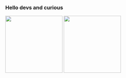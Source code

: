 ### Hello devs and curious
<div>
<img height="180cm"src="https://github-readme-stats.vercel.app/api?username=TheoOdawara&show_icons=true&theme=radical"/>
<img aling="right" height="180cm" src="https://github-readme-stats.vercel.app/api/top-langs/?username=anuraghazra&layout=compact&lanfs_count=16&theme=great-gatsby"/>
</div>
<br>

<!--
**TheoOdawara/TheoOdawara** is a ✨ _special_ ✨ repository because its `README.md` (this file) appears on your GitHub profile.

Here are some ideas to get you started:

- 🔭 I’m currently working on ...
- 🌱 I’m currently learning ...
- 👯 I’m looking to collaborate on ...
- 🤔 I’m looking for help with ...
- 💬 Ask me about ...
- 📫 How to reach me: ...
- 😄 Pronouns: ...
- ⚡ Fun fact: ...
-->
